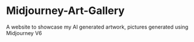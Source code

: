 # Midjourney-Art-Gallery
A website to showcase my AI generated artwork, pictures generated using Midjourney V6
